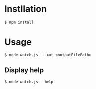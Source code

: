 # Instllation

```
$ npm install
```

# Usage

```
$ node watch.js  --out <outputFilePath>
```

## Display help
```
$ node watch.js --help
```
